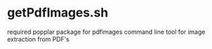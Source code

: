 # getPdfImages.sh

required popplar package for pdfimages command line tool for image extraction from PDF's
